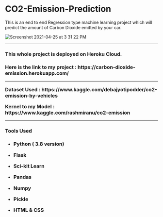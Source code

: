 # CO2-Emission-Prediction
This is an end to end Regression type machine learning project which will predict the amount of Carbon Dioxide emitted by your car. 

![Screenshot 2021-04-25 at 3 31 22 PM](https://user-images.githubusercontent.com/57981133/115990547-73906680-a5e1-11eb-9746-5697640dc31a.jpg)

<hr>
<h3> This whole project is deployed on Heroku Cloud. <h3>
<p> Here is the link to my project : https://carbon-dioxide-emission.herokuapp.com/ <p>
<hr>
<p> Dataset Used : https://www.kaggle.com/debajyotipodder/co2-emission-by-vehicles <p>
<p> Kernel to my Model : https://www.kaggle.com/rashmiranu/co2-emission <p>
 
<hr>
<h3> Tools Used <h3>
<ul>
<li><p><b>Python ( 3.8 version)</b></p></li>
<li><p><b>Flask</b></p></li>
<li><p><b>Sci-kit Learn</b></p></li>
<li><p><b>Pandas</b></p></li>
<li><p><b>Numpy</b></p></li>
<li><p><b>Pickle</b></p></li>  
<li><p><b>HTML & CSS</b></p></li>
</ul>
 
